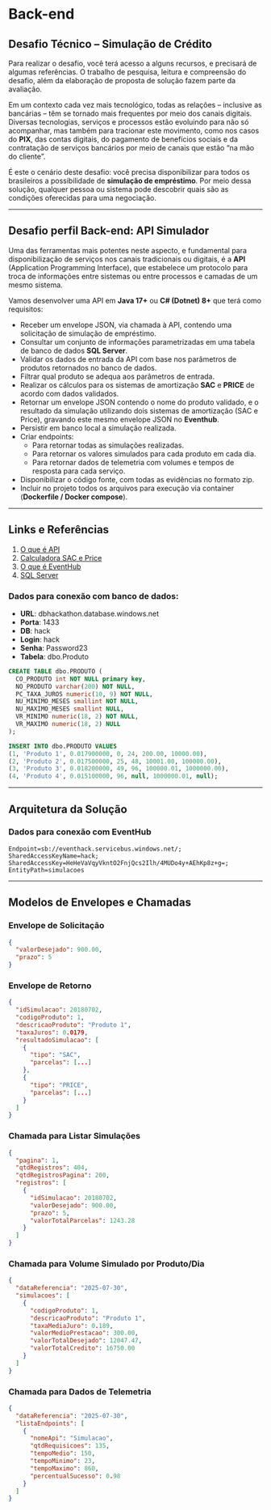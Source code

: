 # Back-end  
## Desafio Técnico – Simulação de Crédito  

Para realizar o desafio, você terá acesso a alguns recursos, e precisará de algumas referências. O trabalho de pesquisa, leitura e compreensão do desafio, além da elaboração de proposta de solução fazem parte da avaliação.  

Em um contexto cada vez mais tecnológico, todas as relações – inclusive as bancárias – têm se tornado mais frequentes por meio dos canais digitais. Diversas tecnologias, serviços e processos estão evoluindo para não só acompanhar, mas também para tracionar este movimento, como nos casos do **PIX**, das contas digitais, do pagamento de benefícios sociais e da contratação de serviços bancários por meio de canais que estão “na mão do cliente”.  

É este o cenário deste desafio: você precisa disponibilizar para todos os brasileiros a possibilidade de **simulação de empréstimo**. Por meio dessa solução, qualquer pessoa ou sistema pode descobrir quais são as condições oferecidas para uma negociação.  

---

## Desafio perfil Back-end: API Simulador  

Uma das ferramentas mais potentes neste aspecto, e fundamental para disponibilização de serviços nos canais tradicionais ou digitais, é a **API** (Application Programming Interface), que estabelece um protocolo para troca de informações entre sistemas ou entre processos e camadas de um mesmo sistema.  

Vamos desenvolver uma API em **Java 17+** ou **C# (Dotnet) 8+** que terá como requisitos:  

- Receber um envelope JSON, via chamada à API, contendo uma solicitação de simulação de empréstimo.  
- Consultar um conjunto de informações parametrizadas em uma tabela de banco de dados **SQL Server**.  
- Validar os dados de entrada da API com base nos parâmetros de produtos retornados no banco de dados.  
- Filtrar qual produto se adequa aos parâmetros de entrada.  
- Realizar os cálculos para os sistemas de amortização **SAC** e **PRICE** de acordo com dados validados.  
- Retornar um envelope JSON contendo o nome do produto validado, e o resultado da simulação utilizando dois sistemas de amortização (SAC e Price), gravando este mesmo envelope JSON no **Eventhub**.  
- Persistir em banco local a simulação realizada.  
- Criar endpoints:  
  - Para retornar todas as simulações realizadas.  
  - Para retornar os valores simulados para cada produto em cada dia.  
  - Para retornar dados de telemetria com volumes e tempos de resposta para cada serviço.  
- Disponibilizar o código fonte, com todas as evidências no formato zip.  
- Incluir no projeto todos os arquivos para execução via container (**Dockerfile / Docker compose**).  

---

## Links e Referências  

1. [O que é API](https://www.redhat.com/pt-br/topics/api/what-is-a-rest-api)  
2. [Calculadora SAC e Price](https://calculojuridico.com.br/calculadora-price-sac/)  
3. [O que é EventHub](https://learn.microsoft.com/pt-br/azure/event-hubs/event-hubs-about)  
4. [SQL Server](https://learn.microsoft.com/pt-br/sql/sql-server/?view=sql-server-ver16)  

### Dados para conexão com banco de dados:  
- **URL**: dbhackathon.database.windows.net  
- **Porta**: 1433  
- **DB**: hack  
- **Login**: hack  
- **Senha**: Password23  
- **Tabela**: dbo.Produto  

```sql
CREATE TABLE dbo.PRODUTO ( 
  CO_PRODUTO int NOT NULL primary key, 
  NO_PRODUTO varchar(200) NOT NULL, 
  PC_TAXA_JUROS numeric(10, 9) NOT NULL, 
  NU_MINIMO_MESES smallint NOT NULL, 
  NU_MAXIMO_MESES smallint NULL, 
  VR_MINIMO numeric(18, 2) NOT NULL, 
  VR_MAXIMO numeric(18, 2) NULL 
); 

INSERT INTO dbo.PRODUTO VALUES 
(1, 'Produto 1', 0.017900000, 0, 24, 200.00, 10000.00),
(2, 'Produto 2', 0.017500000, 25, 48, 10001.00, 100000.00),
(3, 'Produto 3', 0.018200000, 49, 96, 100000.01, 1000000.00),
(4, 'Produto 4', 0.015100000, 96, null, 1000000.01, null);
```

---

## Arquitetura da Solução  

### Dados para conexão com EventHub  
```
Endpoint=sb://eventhack.servicebus.windows.net/;
SharedAccessKeyName=hack;
SharedAccessKey=HeHeVaVqyVkntO2FnjQcs2Ilh/4MUDo4y+AEhKp8z+g=;
EntityPath=simulacoes
```

---

## Modelos de Envelopes e Chamadas  

### Envelope de Solicitação
```json
{
  "valorDesejado": 900.00,
  "prazo": 5
}
```

### Envelope de Retorno
```json
{
  "idSimulacao": 20180702,
  "codigoProduto": 1,
  "descricaoProduto": "Produto 1",
  "taxaJuros": 0.0179,
  "resultadoSimulacao": [
    {
      "tipo": "SAC",
      "parcelas": [...]
    },
    {
      "tipo": "PRICE",
      "parcelas": [...]
    }
  ]
}
```

### Chamada para Listar Simulações
```json
{
  "pagina": 1,
  "qtdRegistros": 404,
  "qtdRegistrosPagina": 200,
  "registros": [
    {
      "idSimulacao": 20180702,
      "valorDesejado": 900.00,
      "prazo": 5,
      "valorTotalParcelas": 1243.28
    }
  ]
}
```

### Chamada para Volume Simulado por Produto/Dia
```json
{
  "dataReferencia": "2025-07-30",
  "simulacoes": [
    {
      "codigoProduto": 1,
      "descricaoProduto": "Produto 1",
      "taxaMediaJuro": 0.189,
      "valorMedioPrestacao": 300.00,
      "valorTotalDesejado": 12047.47,
      "valorTotalCredito": 16750.00
    }
  ]
}
```

### Chamada para Dados de Telemetria
```json
{
  "dataReferencia": "2025-07-30",
  "listaEndpoints": [
    {
      "nomeApi": "Simulacao",
      "qtdRequisicoes": 135,
      "tempoMedio": 150,
      "tempoMinimo": 23,
      "tempoMaximo": 860,
      "percentualSucesso": 0.98
    }
  ]
}
```
